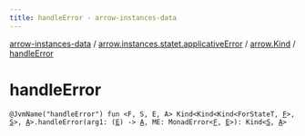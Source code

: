 ```yaml
---
title: handleError - arrow-instances-data
---
```


[arrow-instances-data](../../index.html) / [arrow.instances.statet.applicativeError](../index.html) / [arrow.Kind](index.html) / [handleError](./handle-error.html)

# handleError

`@JvmName("handleError") fun <F, S, E, A> Kind<Kind<Kind<ForStateT, `[`F`](handle-error.html#F)`>, `[`S`](handle-error.html#S)`>, `[`A`](handle-error.html#A)`>.handleError(arg1: (`[`E`](handle-error.html#E)`) -> `[`A`](handle-error.html#A)`, ME: MonadError<`[`F`](handle-error.html#F)`, `[`E`](handle-error.html#E)`>): Kind<`[`S`](handle-error.html#S)`, `[`A`](handle-error.html#A)`>`